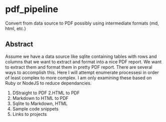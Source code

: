 # pdf_pipeline
Convert from data source to PDF possibly using intermediate formats (md, html, etc.)

## Abstract

Assume we have a data source like sqlite containing tables with rows and columns that we want to extract and format into a nice PDF report.
We want to extract them and format them in pretty PDF report.
There are several ways to accomplish this. Here I will attempt enumerate processesi
 in order of least complex to more complex.
I am only examining these based on Ruby or NodeJS to reduce 
dependancies.

1. DStraight to PDF
2.HTML to PDF
3. Markdown to HTML to PDF
4. Sqlite to Markdown, HTML
5. Sample code snippets
6. Links to projects
 
